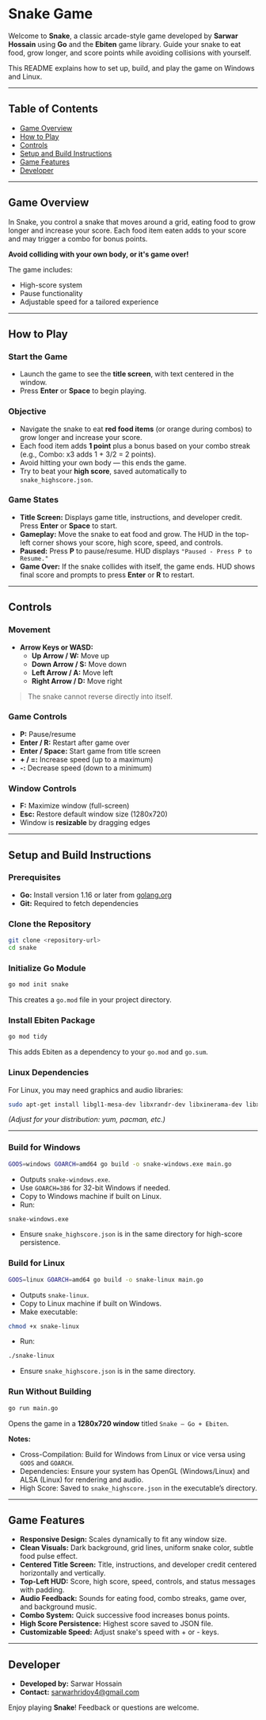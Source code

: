 # Snake Game

Welcome to **Snake**, a classic arcade-style game developed by **Sarwar Hossain** using **Go** and the **Ebiten** game library. Guide your snake to eat food, grow longer, and score points while avoiding collisions with yourself.

This README explains how to set up, build, and play the game on Windows and Linux.

---

## Table of Contents

- [Game Overview](#game-overview)
- [How to Play](#how-to-play)
- [Controls](#controls)
- [Setup and Build Instructions](#setup-and-build-instructions)
- [Game Features](#game-features)
- [Developer](#developer)

---

## Game Overview

In Snake, you control a snake that moves around a grid, eating food to grow longer and increase your score. Each food item eaten adds to your score and may trigger a combo for bonus points.

**Avoid colliding with your own body, or it's game over!**

The game includes:

- High-score system
- Pause functionality
- Adjustable speed for a tailored experience

---

## How to Play

### Start the Game

- Launch the game to see the **title screen**, with text centered in the window.
- Press **Enter** or **Space** to begin playing.

### Objective

- Navigate the snake to eat **red food items** (or orange during combos) to grow longer and increase your score.
- Each food item adds **1 point** plus a bonus based on your combo streak (e.g., Combo: x3 adds 1 + 3/2 = 2 points).
- Avoid hitting your own body — this ends the game.
- Try to beat your **high score**, saved automatically to `snake_highscore.json`.

### Game States

- **Title Screen:** Displays game title, instructions, and developer credit. Press **Enter** or **Space** to start.
- **Gameplay:** Move the snake to eat food and grow. The HUD in the top-left corner shows your score, high score, speed, and controls.
- **Paused:** Press **P** to pause/resume. HUD displays `"Paused - Press P to Resume."`
- **Game Over:** If the snake collides with itself, the game ends. HUD shows final score and prompts to press **Enter** or **R** to restart.

---

## Controls

### Movement

- **Arrow Keys or WASD:**
  - **Up Arrow / W:** Move up
  - **Down Arrow / S:** Move down
  - **Left Arrow / A:** Move left
  - **Right Arrow / D:** Move right

> The snake cannot reverse directly into itself.

### Game Controls

- **P:** Pause/resume
- **Enter / R:** Restart after game over
- **Enter / Space:** Start game from title screen
- **+ / =:** Increase speed (up to a maximum)
- **-:** Decrease speed (down to a minimum)

### Window Controls

- **F:** Maximize window (full-screen)
- **Esc:** Restore default window size (1280x720)
- Window is **resizable** by dragging edges

---

## Setup and Build Instructions

### Prerequisites

- **Go:** Install version 1.16 or later from [golang.org](https://golang.org/dl/)
- **Git:** Required to fetch dependencies

### Clone the Repository

```bash
git clone <repository-url>
cd snake
```

### Initialize Go Module

```bash
go mod init snake
```

This creates a `go.mod` file in your project directory.

### Install Ebiten Package

```bash
go mod tidy

```

This adds Ebiten as a dependency to your `go.mod` and `go.sum`.

### Linux Dependencies

For Linux, you may need graphics and audio libraries:

```bash
sudo apt-get install libgl1-mesa-dev libxrandr-dev libxinerama-dev libxi-dev libasound2-dev
```

_(Adjust for your distribution: yum, pacman, etc.)_

---

### Build for Windows

```bash
GOOS=windows GOARCH=amd64 go build -o snake-windows.exe main.go
```

- Outputs `snake-windows.exe`.
- Use `GOARCH=386` for 32-bit Windows if needed.
- Copy to Windows machine if built on Linux.
- Run:

```bash
snake-windows.exe
```

- Ensure `snake_highscore.json` is in the same directory for high-score persistence.

### Build for Linux

```bash
GOOS=linux GOARCH=amd64 go build -o snake-linux main.go
```

- Outputs `snake-linux`.
- Copy to Linux machine if built on Windows.
- Make executable:

```bash
chmod +x snake-linux
```

- Run:

```bash
./snake-linux
```

- Ensure `snake_highscore.json` is in the same directory.

### Run Without Building

```bash
go run main.go
```

Opens the game in a **1280x720 window** titled `Snake — Go + Ebiten`.

**Notes:**

- Cross-Compilation: Build for Windows from Linux or vice versa using `GOOS` and `GOARCH`.
- Dependencies: Ensure your system has OpenGL (Windows/Linux) and ALSA (Linux) for rendering and audio.
- High Score: Saved to `snake_highscore.json` in the executable’s directory.

---

## Game Features

- **Responsive Design:** Scales dynamically to fit any window size.
- **Clean Visuals:** Dark background, grid lines, uniform snake color, subtle food pulse effect.
- **Centered Title Screen:** Title, instructions, and developer credit centered horizontally and vertically.
- **Top-Left HUD:** Score, high score, speed, controls, and status messages with padding.
- **Audio Feedback:** Sounds for eating food, combo streaks, game over, and background music.
- **Combo System:** Quick successive food increases bonus points.
- **High Score Persistence:** Highest score saved to JSON file.
- **Customizable Speed:** Adjust snake's speed with + or - keys.

---

## Developer

- **Developed by:** Sarwar Hossain
- **Contact:** [sarwarhridoy4@gmail.com](mailto:sarwarhridoy4@gmail.com)

Enjoy playing **Snake**! Feedback or questions are welcome.
